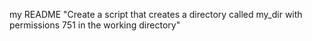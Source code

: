 my README
"Create a script that creates a directory called my_dir with permissions 751 in the working directory"  
